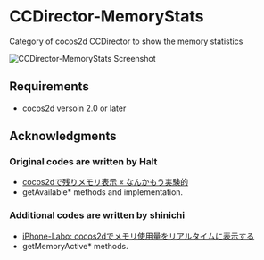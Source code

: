 # CCDirector-MemoryStats

Category of cocos2d CCDirector to show the memory statistics

![CCDirector-MemoryStats Screenshot](https://raw.github.com/HiromichiYamada/CCDirector-MemoryStats/master/screenshot.png)

## Requirements

* cocos2d versoin 2.0 or later

## Acknowledgments

### Original codes are written by Halt
* [cocos2dで残りメモリ表示 « なんかもう実験的](http://craft-notes.com/iphone/cocos2d/cocos2d%E3%81%A7%E6%AE%8B%E3%82%8A%E3%83%A1%E3%83%A2%E3%83%AA%E8%A1%A8%E7%A4%BA/)
* getAvailable* methods and implementation.

### Additional codes are written by shinichi
* [iPhone-Labo: cocos2dでメモリ使用量をリアルタイムに表示する](http://iphone-labo.blogspot.jp/2012/12/cocos2d.html)
* getMemoryActive* methods.


